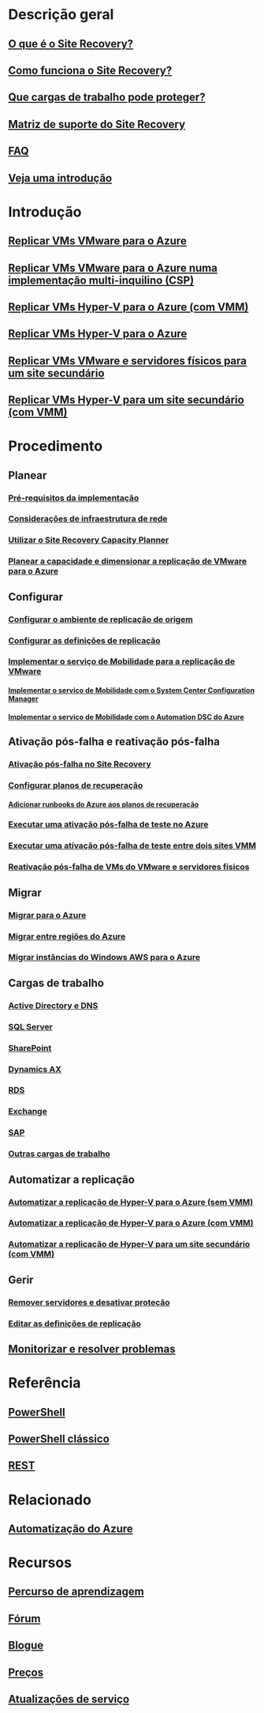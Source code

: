 # Descrição geral
## [O que é o Site Recovery?](site-recovery-overview.md)
## [Como funciona o Site Recovery?](site-recovery-components.md)
## [Que cargas de trabalho pode proteger?](site-recovery-workload.md)
## [Matriz de suporte do Site Recovery](site-recovery-support-matrix-to-azure.md)
## [FAQ](site-recovery-faq.md)
## [Veja uma introdução](https://www.youtube.com/watch?v=eOOwMQPBKfM)

# Introdução
## [Replicar VMs VMware para o Azure](site-recovery-vmware-to-azure.md)
## [Replicar VMs VMware para o Azure numa implementação multi-inquilino (CSP)](site-recovery-multi-tenant-support-vmware-using-csp.md)
## [Replicar VMs Hyper-V para o Azure (com VMM)](site-recovery-vmm-to-azure.md)
## [Replicar VMs Hyper-V para o Azure](site-recovery-hyper-v-site-to-azure.md)
## [Replicar VMs VMware e servidores físicos para um site secundário](site-recovery-vmware-to-vmware.md)
## [Replicar VMs Hyper-V para um site secundário (com VMM)](site-recovery-vmm-to-vmm.md)

# Procedimento
## Planear
### [Pré-requisitos da implementação](site-recovery-prereq.md)
### [Considerações de infraestrutura de rede](site-recovery-network-design.md)
### [Utilizar o Site Recovery Capacity Planner](site-recovery-capacity-planner.md)
### [Planear a capacidade e dimensionar a replicação de VMware para o Azure](site-recovery-plan-capacity-vmware.md)
## Configurar
### [Configurar o ambiente de replicação de origem](site-recovery-set-up-vmware-to-azure.md)
### [Configurar as definições de replicação](site-recovery-setup-replication-settings-vmware.md)
### [Implementar o serviço de Mobilidade para a replicação de VMware](site-recovery-vmware-to-azure-install-mob-svc.md)
#### [Implementar o serviço de Mobilidade com o System Center Configuration Manager](site-recovery-install-mobility-service-using-sccm.md)
#### [Implementar o serviço de Mobilidade com o Automation DSC do Azure](site-recovery-automate-mobility-service-install.md)
## Ativação pós-falha e reativação pós-falha
### [Ativação pós-falha no Site Recovery](site-recovery-failover.md)
### [Configurar planos de recuperação](site-recovery-create-recovery-plans.md)
#### [Adicionar runbooks do Azure aos planos de recuperação](site-recovery-runbook-automation.md)
### [Executar uma ativação pós-falha de teste no Azure](site-recovery-test-failover-to-azure.md)
### [Executar uma ativação pós-falha de teste entre dois sites VMM](site-recovery-test-failover-vmm-to-vmm.md)
### [Reativação pós-falha de VMs do VMware e servidores físicos](site-recovery-failback-azure-to-vmware.md)

## Migrar
### [Migrar para o Azure](site-recovery-migrate-to-azure.md)
### [Migrar entre regiões do Azure](site-recovery-migrate-azure-to-azure.md)
### [Migrar instâncias do Windows AWS para o Azure](site-recovery-migrate-aws-to-azure.md)
## Cargas de trabalho
### [Active Directory e DNS](site-recovery-active-directory.md)
### [SQL Server](site-recovery-sql.md)
### [SharePoint](site-recovery-workload.md#protect-sharepoint)
### [Dynamics AX](site-recovery-workload.md#protect-dynamics-ax)
### [RDS](site-recovery-workload.md#protect-rds)
### [Exchange](site-recovery-workload.md#protect-exchange)
### [SAP](site-recovery-workload.md#protect-sap)
### [Outras cargas de trabalho](site-recovery-workload.md#workload-summary)
## Automatizar a replicação
### [Automatizar a replicação de Hyper-V para o Azure (sem VMM)](site-recovery-deploy-with-powershell-resource-manager.md)
### [Automatizar a replicação de Hyper-V para o Azure (com VMM)](site-recovery-vmm-to-azure-powershell-resource-manager.md)
### [Automatizar a replicação de Hyper-V para um site secundário (com VMM)](site-recovery-vmm-to-vmm-powershell-resource-manager.md)
## Gerir
### [Remover servidores e desativar proteção](site-recovery-manage-registration-and-protection.md)
### [Editar as definições de replicação](site-recovery-setup-replication-settings-vmware.md#edit-replication-policy)
## [Monitorizar e resolver problemas](site-recovery-monitoring-and-troubleshooting.md)

# Referência
## [PowerShell](/powershell/resourcemanager/azurerm.siterecovery/v3.2.0/azurerm.siterecovery)
## [PowerShell clássico](/powershell/servicemanagement/azure.siterecovery/v3.1.0/azure.siterecovery)
## [REST](https://msdn.microsoft.com/en-us/library/mt750497)

# Relacionado
## [Automatização do Azure](/azure/automation/)

# Recursos
## [Percurso de aprendizagem](https://azure.microsoft.com/documentation/learning-paths/site-recovery/)
## [Fórum](https://social.msdn.microsoft.com/Forums/azure/en-US/home?forum=hypervrecovmgr)
## [Blogue](http://azure.microsoft.com/blog/tag/azure-site-recovery/)
## [Preços](https://azure.microsoft.com/pricing/details/site-recovery/)
## [Atualizações de serviço](https://azure.microsoft.com/updates/?product=site-recovery)


<!--HONumber=Feb17_HO4-->


